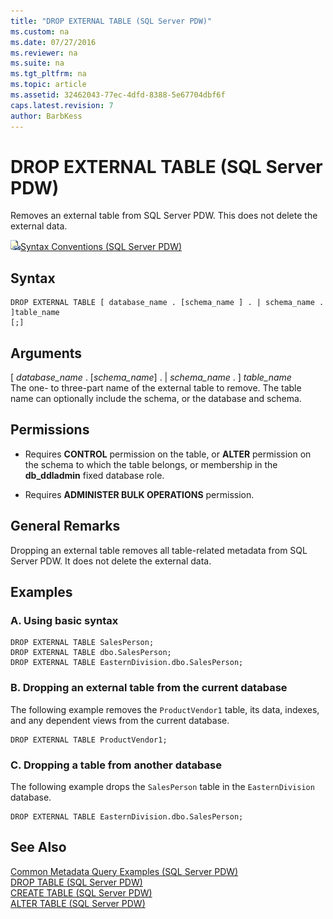 ```yaml
---
title: "DROP EXTERNAL TABLE (SQL Server PDW)"
ms.custom: na
ms.date: 07/27/2016
ms.reviewer: na
ms.suite: na
ms.tgt_pltfrm: na
ms.topic: article
ms.assetid: 32462043-77ec-4dfd-8388-5e67704dbf6f
caps.latest.revision: 7
author: BarbKess
---
```

# DROP EXTERNAL TABLE (SQL Server PDW)
Removes an external table from  SQL Server PDW. This does not delete the external data.  
  
![Topic link icon](../../mpp/sqlpdw/media/Topic_Link.gif "Topic_Link")[Syntax Conventions &#40;SQL Server PDW&#41;](../../mpp/sqlpdw/syntax-conventions-sql-server-pdw.md)  
  
## Syntax  
  
```  
DROP EXTERNAL TABLE [ database_name . [schema_name ] . | schema_name . ]table_name   
[;]  
```  
  
## Arguments  
[ *database_name* . [*schema_name*] . | *schema_name* . ] *table_name*  
The one- to three-part name of the external table to remove. The table name can optionally include the schema, or the database and schema.  
  
## Permissions  
  
-   Requires **CONTROL** permission on the table, or **ALTER** permission on the schema to which the table belongs, or membership in the **db_ddladmin** fixed database role.  
  
-   Requires **ADMINISTER BULK OPERATIONS** permission.  
  
## General Remarks  
Dropping an external table removes all table-related metadata from SQL Server PDW. It does not delete the external data.  
  
## Examples  
  
### A. Using basic syntax  
  
```  
DROP EXTERNAL TABLE SalesPerson;  
DROP EXTERNAL TABLE dbo.SalesPerson;  
DROP EXTERNAL TABLE EasternDivision.dbo.SalesPerson;  
```  
  
### B. Dropping an external table from the current database  
The following example removes the `ProductVendor1` table, its data, indexes, and any dependent views from the current database.  
  
```  
DROP EXTERNAL TABLE ProductVendor1;  
```  
  
### C. Dropping a table from another database  
The following example drops the `SalesPerson` table in the `EasternDivision` database.  
  
```  
DROP EXTERNAL TABLE EasternDivision.dbo.SalesPerson;  
```  
  
## See Also  
[Common Metadata Query Examples &#40;SQL Server PDW&#41;](../../mpp/sqlpdw/common-metadata-query-examples-sql-server-pdw.md)  
[DROP TABLE &#40;SQL Server PDW&#41;](../../mpp/sqlpdw/drop-table-sql-server-pdw.md)  
[CREATE TABLE &#40;SQL Server PDW&#41;](../../mpp/sqlpdw/create-table-sql-server-pdw.md)  
[ALTER TABLE &#40;SQL Server PDW&#41;](../../mpp/sqlpdw/alter-table-sql-server-pdw.md)  
  
